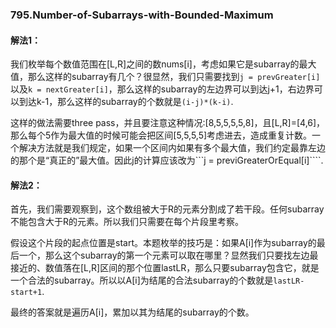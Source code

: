 ### 795.Number-of-Subarrays-with-Bounded-Maximum

#### 解法1：
我们枚举每个数值范围在[L,R]之间的数nums[i]，考虑如果它是subarray的最大值，那么这样的subarray有几个？很显然，我们只需要找到```j = prevGreater[i]```以及```k = nextGreater[i]```，那么这样的subarray的左边界可以到达j+1，右边界可以到达k-1，那么这样的subarray的个数就是```(i-j)*(k-i)```. 

这样的做法需要three pass，并且要注意这种情况:[8,5,5,5,5,8]，且[L,R]=[4,6]，那么每个5作为最大值的时候可能会把区间[5,5,5,5]考虑进去，造成重复计数。一个解决方法就是我们规定，如果一个区间内如果有多个最大值，我们约定最靠左边的那个是“真正的”最大值。因此j的计算应该改为```j = previGreaterOrEqual[i]````.

#### 解法2：
首先，我们需要观察到，这个数组被大于R的元素分割成了若干段。任何subarray不能包含大于R的元素。所以我们只需要在每个片段里考察。

假设这个片段的起点位置是start。本题枚举的技巧是：如果A[i]作为subarray的最后一个，那么这个subarray的第一个元素可以取在哪里？显然我们只要找左边最接近的、数值落在[L,R]区间的那个位置lastLR，那么只要subarray包含它，就是一个合法的subarray。所以以A[i]为结尾的合法subarray的个数就是```lastLR-start+1```.

最终的答案就是遍历A[i]，累加以其为结尾的subarray的个数。
